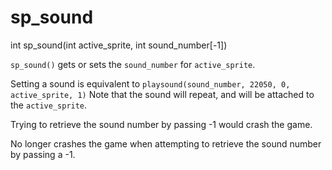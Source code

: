 # sp_sound

<Prototype>int sp_sound(int active_sprite, int sound_number[-1])</Prototype>

`sp_sound()` gets or sets the `sound_number` for `active_sprite`.

Setting a sound is equivalent to `playsound(sound_number, 22050, 0, active_sprite, 1)` Note that the sound will repeat, and will be attached to the `active_sprite`.

<VersionInfo dink="< 1.08">

Trying to retrieve the sound number by passing -1 would crash the game.

</VersionInfo>

<VersionInfo dink="1.08" freedink="all">

No longer crashes the game when attempting to retrieve the sound number by passing a -1.

</VersionInfo>
